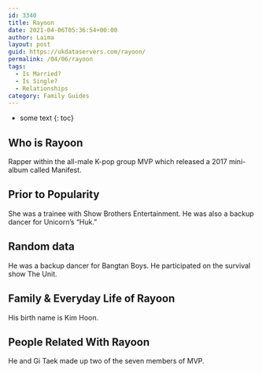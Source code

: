 ```yaml
---
id: 3340
title: Rayoon
date: 2021-04-06T05:36:54+00:00
author: Laima
layout: post
guid: https://ukdataservers.com/rayoon/
permalink: /04/06/rayoon
tags:
  - Is Married?
  - Is Single?
  - Relationships
category: Family Guides
---
```


* some text
{: toc}


## Who is Rayoon
                  
                  
                  
Rapper within the all-male K-pop group MVP which released a 2017 mini-album called Manifest. 
                  
              
            
              
            
                
                
                
## Prior to Popularity
                  
                  
                  
She was a trainee with Show Brothers Entertainment. He was also a backup dancer for Unicorn&#8217;s &#8220;Huk.&#8221;
                  
              
            
              
            
                
                
                
## Random data
                  
                  
                  
He was a backup dancer for Bangtan Boys. He participated on the survival show The Unit.
                  
              
            
              
            
                
                
                
## Family & Everyday Life of Rayoon
                  
                  
                  
His birth name is Kim Hoon.
                  
              
            
              
            
                
                
                
## People Related With Rayoon
                  
                  
                  
He and Gi Taek made up two of the seven members of MVP.
                  
              
            
              
            
                
              
            
              
              
            
            
              
            
          
          
          